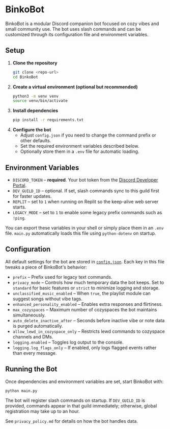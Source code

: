 # BinkoBot

BinkoBot is a modular Discord companion bot focused on cozy vibes and small community use. The bot uses slash commands and can be customized through its configuration file and environment variables.

## Setup

1. **Clone the repository**
   ```bash
   git clone <repo-url>
   cd BinkoBot
   ```
2. **Create a virtual environment (optional but recommended)**
   ```bash
   python3 -m venv venv
   source venv/bin/activate
   ```
3. **Install dependencies**
   ```bash
   pip install -r requirements.txt
   ```
4. **Configure the bot**
   - Adjust `config.json` if you need to change the command prefix or other defaults.
   - Set the required environment variables described below.
   - Optionally store them in a `.env` file for automatic loading.

## Environment Variables

- `DISCORD_TOKEN` – **required**. Your bot token from the [Discord Developer Portal](https://discord.com/developers/applications).
- `DEV_GUILD_ID` – optional. If set, slash commands sync to this guild first for faster updates.
- `REPLIT` – set to `1` when running on Replit so the keep-alive web server starts.
- `LEGACY_MODE` – set to `1` to enable some legacy prefix commands such as `!ping`.

You can export these variables in your shell or simply place them in an `.env` file.
`main.py` automatically loads this file using `python-dotenv` on startup.

## Configuration

All default settings for the bot are stored in [`config.json`](config.json).
Each key in this file tweaks a piece of BinkoBot's behavior:

- `prefix` – Prefix used for legacy text commands.
- `privacy_mode` – Controls how much temporary data the bot keeps. Set to
  `standard` for basic features or `strict` to minimize logging and storage.
- `unclassified_music_enabled` – When `true`, the playlist module can suggest
  songs without vibe tags.
- `enhanced_personality_enabled` – Enables extra responses and flirtiness.
- `max_cozyspaces` – Maximum number of cozyspaces the bot maintains
  simultaneously.
- `auto_delete_inactive_after` – Seconds before inactive vibe or note data is
  purged automatically.
- `allow_lewd_in_cozyspace_only` – Restricts lewd commands to cozyspace
  channels and DMs.
- `logging.enabled` – Toggles log output to the console.
- `logging.log_flags_only` – If enabled, only logs flagged events rather than
  every message.

## Running the Bot

Once dependencies and environment variables are set, start BinkoBot with:

```bash
python main.py
```

The bot will register slash commands on startup. If `DEV_GUILD_ID` is provided, commands appear in that guild immediately; otherwise, global registration may take up to an hour.

See `privacy_policy.md` for details on how the bot handles data.

